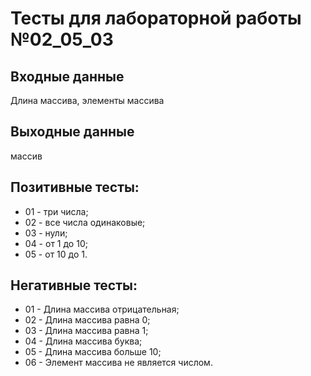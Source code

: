 # Тесты для лабораторной работы №02_05_03
## Входные данные
Длина массива, элементы массива
## Выходные данные
массив
## Позитивные тесты:
- 01 - три числа;
- 02 - все числа одинаковые;
- 03 - нули;
- 04 - от 1 до 10;
- 05 - от 10 до 1.
## Негативные тесты:
- 01 - Длина массива отрицательная;
- 02 - Длина массива равна 0;
- 03 - Длина массива равна 1;
- 04 - Длина массива буква;
- 05 - Длина массива больше 10;
- 06 - Элемент массива не является числом.